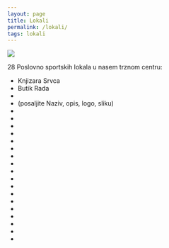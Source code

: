 ```yaml
---
layout: page
title: Lokali
permalink: /lokali/
tags: lokali
---
```


<img src='{{ site.baseurl }}/images/ptc srbobran cosak.webp' style='max-width: 100%'>

28 Poslovno sportskih lokala u nasem trznom centru:

- Knjizara Srvca
- Butik Rada
- 
- (posaljite Naziv, opis, logo, sliku) 
- 
- 
- 
- 
- 
- 
- 
- 
- 
- 
- 
- 
- 
- 
- 
- 
- 
- 
